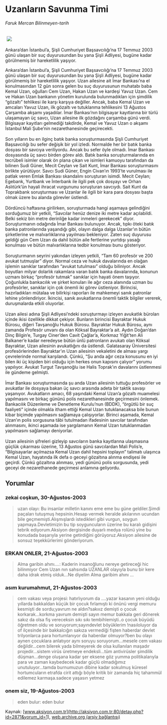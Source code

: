 # Uzanların Savunma Timi

*Faruk Mercan Bilinmeyen-tarih*

<div>
 <font>
  <img border="0" height="1" src="/web/20041015151215im_/http://aksiyon.com.tr/images/blank.gif"/>
 </font>
 <font class="content">
  <p>
   <img border="0" hspace="5" src="http://web.archive.org/web/20041015151215im_/http://www.aksiyon.com.tr/resim/454/10.jpg" vspace="5"/>
  </p>
 </font>
 <font class="content">
  Ankara’dan İstanbul’a, Şişli Cumhuriyet Başsavcılığı’na 17 Temmuz 2003 günü ulaşan bir suç duyurusundan bu yana Şişli Adliyesi, bugüne kadar görülmemiş bir hareketlilik yaşıyor.
 </font>
 <p>
  <font class="content">
   Ankara’dan İstanbul’a, Şişli Cumhuriyet Başsavcılığı’na 17 Temmuz 2003 günü ulaşan bir suç duyurusundan bu yana Şişli Adliyesi, bugüne kadar görülmemiş bir hareketlilik yaşıyor. Uzan ailesine ait İmar Bankası’na el konulmasından 12 gün sonra gelen bu suç duyurusunun muhatabı baba Kemal Uzan, oğulları Cem Uzan, Hakan Uzan ve kardeşi Yavuz Uzan. Cem ve Hakan Uzan bankanın yönetim kurulunda bulunmadıkları için şimdilik “gözaltı” tehlikesi ile karşı karşıya değiller. Ancak, baba Kemal Uzan ve amcaları Yavuz Uzan, ilk gözaltı ve tutuklanma tehlikesini 13 Ağustos Çarşamba akşamı yaşadılar. İmar Bankası’nın bilgisayar kayıtlarına bir türlü ulaşamayan üç savcı, Uzan ailesine ilk gözdağını çarşamba günü verdi. Bilgisayar kayıtları gelmediği takdirde, Kemal ve Yavuz Uzan o akşamı İstanbul Mali Şube’nin nezarethanesinde geçirecekti.
   <br/>
   <br/>
   Son yılların bu en ilginç batık banka soruşturmasında Şişli Cumhuriyet Başsavcılığı bu sefer değişik bir yol izledi. Normalde her bir batık banka dosyası bir savcıya veriliyordu. Ancak bu sefer öyle olmadı. İmar Bankası dosyasında üç savcı birden görev aldı. Batık banka soruşturmalarında en tecrübeli isimler olarak ön plana çıkan ve isimleri kamuoyu tarafından da bilinen Sudi Güner, Mecit Ceylan ve Sait Kunt, İmar Bankası soruşturmasını birlikte yürütüyor. Savcı Sudi Güner, Engin Civan’ın 1993’te vurulması ile patlak veren Emlak Bankası skandalını soruşturan isimdi. Mecit Ceylan; Egebank, Yurtbank ve İnterbank ile ilgili pek çok dosyayı ve Orhan Aslıtürk’ün hayali ihracat vurgununu soruşturan savcıydı. Sait Kunt da Toprakbank soruşturması ve Uzanlar ile ilgili bir kara para dosyası başta olmak üzere bu alanda görevler üstlendi.
   <br/>
   <br/>
   Dördüncü haftasına girilirken, soruşturmada hangi aşamaya gelindiğini sorduğumuz bir yetkili, “Savcılar henüz denize iki metre kadar açılabildi. Belki sekiz bin metre derinliğe kadar inmeleri gerekecek” diyor. Soruşturmanın odağında İmar Bankası bulunuyor. Ancak, tıpkı öteki batık banka patronlarında yaşandığı gibi, olayın dalga dalga Uzanlar’ın bütün şirketlerine ve malvarlıklarına yayılması bekleniyor. Zaten suç duyurusu geldiği gün Cem Uzan da dahil bütün aile fertlerine yurtdışı yasağı konulması ve bütün malvarlıklarına tedbir konulması bunu gösteriyor.
   <br/>
   <br/>
   Soruşturmanın seyrini yakından izleyen yetkili, “Tam 60 profesör ve 200 avukat tutmuşlar” diyor. Normal ceza ve hukuk davalarında en olağan işlemin sanıklar tarafından “avukat tutulması” olduğu biliniyor. Ancak boyutları milyar dolarlık rakamlara varan batık banka davalarında, konunun uzmanı birkaç “profesör tutmak” sanıklar için hayati önem taşıyor. Çoğunlukla bankacılık ve şirket konuları ile ağır ceza alanında uzman bu profesörler, sanıklar için çok önemli iki görev üstleniyor. Birincisi, hazırladıkları mütalaa ve bilirkişi raporları ile mahkemeyi sanık patronlar lehine yönlendiriyor. İkincisi, sanık avukatlarına önemli taktik bilgiler vererek, duruşmalarda etkili oluyorlar.
   <br/>
   <br/>
   Uzan ailesi adına Şişli Adliyesi’ndeki soruşturmayı izleyen avukatlık büroları içinde ikisi özellikle dikkat çekiyor. Bunların birincisi Bayraktar Hukuk Bürosu, diğeri Tavşanoğlu Hukuk Bürosu. Bayraktar Hukuk Bürosu, aynı zamanda Profesör unvanı da olan Köksal Bayraktar’a ait. Aydın Doğan’dan Dinç Bilgin’e, Turgay Ciner’den Cavit Çağlar’a, Korkmaz Yiğit’ten Ali Balkaner’e kadar neredeyse bütün ünlü patronların avukatı olan Köksal Bayraktar, Uzan ailesinin avukatlığını da üstlendi. Galatasaray Üniversitesi profesörlerinden Bayraktar’ın Uzan ailesinin vekaletini de alması yargı çevrelerinde normal karşılandı. Çünkü, “Şu anda ağır ceza konusunu en iyi bilen iki üç kişiden biri olduğu için herkes onun kapısını çalıyor” yorumu yapılıyor. Avukat Turgut Tavşanoğlu ise Halis Toprak’ın davalarını üstlenmesi ile gündeme gelmişti.
   <br/>
   <br/>
   İmar Bankası soruşturmasında şu anda Uzan ailesinin tuttuğu profesörler ve avukatlar ile dosyaya bakan üç savcı arasında adeta bir taktik savaşı yaşanıyor. Avukatların amacı, 68 yaşındaki Kemal Uzan’a gözaltı muamelesi yapılmasını ve birkaç gününü polis nezarethanesinde geçirmesini önlemek. Bankacılık Düzenleme ve Denetleme Kurulu’nun (BDDK), “örgütlü bir suç faaliyeti” içinde olmakla itham ettiği Kemal Uzan tutuklanacaksa bile bunun kibar biçimde yapılmasını sağlamaya çalışıyorlar. Birinci aşamada, Kemal Uzan’ın polis sorgusuna tâbi tutulmadan ifadesinin savcılar tarafından alınmasını, ikinci aşamada ise yargılamanın Kemal Uzan tutuklanmadan yapılmasını sağlamayı deniyorlar.
   <br/>
   <br/>
   Uzan ailesinin şifreleri gizleyip savcıların banka kayıtlarına ulaşmasına güçlük çıkarması üzerine, 13 Ağustos günü savcılardan Mali Polis’e, “Bilgisayarlar açılmazsa Kemal Uzan dahil hepsini toplayın” talimatı ulaşınca Kemal Uzan, hayatında ilk defa o geceyi gözaltına alınma endişesi ile geçirdi. Çünkü gözaltına alınması, yedi gününü polis sorgusunda, yedi geceyi de nezarethanede geçirmesi anlamına geliyordu.
   <br/>
  </font>
 </p>
</div>


## Yorumlar

### zekai coşkun, 30-Ağustos-2003
> uzan olayı: 
> Bu insanlar milletin kanını eme eme bu güne geldiler.Şimdi paçaları tutuşmuş hepsinin.Hesap vermek heralde akılarının ucundan bile geçmemişti.Alışmışlardı istedikleri gibi vurgun, soygun yapmaya.Devletimizin bu tip soyguncuların üzerine bu karalı gidişini tebrik ediyorum.Aksiyon dergisinde duyarlı medya rolünü yine bu konudada başarıyla yerine getirdiğini görüyoruz.Aksiyon ailesine de sonsuz teşekkürlerimi gönderiyorum.

### ERKAN  ONLER, 21-Ağustos-2003
> Alma garibin ahını....: 
> Kaderin insanoğlunu nereye getireceği  hic  bilinmiyor  Cem Uzan nın sahsında  UZANLAR olayıyla bunu bir kere  daha  idrak  etmiş olduk...Ne  diyelim Alma garibim ahını ...

### asım kurumahmut, 21-Ağustos-2003
> cem vakası veya projesi: 
> hatırlıyorum da ....yazar kasanın yeni olduğu yıllarda bakkaldan küçük bir çocuk fırlamıştı ki önünü vergi memuru kesmişti de  sordu;yavrum ne aldın?sakııız demişti o çocuk korkarak...korkma yavrum demişti sayın memur bakkala geri dönerek sakız da olsa fiş vereceksin sıkı sıkı tembihlemişti..o çocuk büyüdü öğretmen oldu ve soruyorum;sayındevlet böyüklerim !nasıloluyor da of ilçesinde bir bakkalcığın sakıza vermediği fişten haberdar devlet trilyonlarca para hortumlanıyor da haberdar olmuyor?ben bu olayı aynen çocuklara anlatıyor aynı soruyu soruyorum...mesele cem vakası değildir...cem bilerek yada bilmeyerek de olsa kullanılan maşadır projedir...sistem  virüs üretmeye endeksli...tüm antivirüsler şimdilik düşman...denge oluşana kadar şer eksene göz yumma politikalarıyla para ve zaman kaybedecek kadar güçlü olmadığımız unutuluyor...tamda burnumuzun dibine kadar sokulmuş küresel hortumcuların etrafda cirit attığı böyle kritik bir zamanda hiç tahammül edilemez karmaşa.sadece yaşasın yetmez

### onem siz, 19-Ağustos-2003
> eden bulur: 
> eden bulur

Kaynak: [www.aksiyon.com.tr](http://aksiyon.com.tr:80/detay.php?id=2871&yorum_id=1), [web.archive.org (arşiv bağlantısı)](http://web.archive.org/web/20041015151215/http://aksiyon.com.tr:80/detay.php?id=2871&yorum_id=1)

